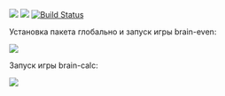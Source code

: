 <a href="https://codeclimate.com/github/vladimirloskutov/php-project-lvl1/maintainability"><img src="https://api.codeclimate.com/v1/badges/a8817a3ba5a7f019f53c/maintainability" /></a>
<a href="https://codeclimate.com/github/vladimirloskutov/php-project-lvl1/test_coverage"><img src="https://api.codeclimate.com/v1/badges/a8817a3ba5a7f019f53c/test_coverage" /></a>
[![Build Status](https://travis-ci.com/vladimirloskutov/php-project-lvl1.svg?branch=master)](https://travis-ci.com/vladimirloskutov/php-project-lvl1)

Установка пакета глобально и запуск игры brain-even:

<a href="https://asciinema.org/a/yaFZeg2JunYGdxGUQrDXSYlcy" target="_blank"><img src="https://asciinema.org/a/yaFZeg2JunYGdxGUQrDXSYlcy.svg" /></a>

Запуск игры brain-calc:

<a href="https://asciinema.org/a/aGpooXWDbzljTuLMzG1EbadNS" target="_blank"><img src="https://asciinema.org/a/aGpooXWDbzljTuLMzG1EbadNS.svg" /></a>


